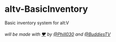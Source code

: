 # altv-BasicInventory
Basic inventory system for alt:V



###### will be made with [❤](https://www.youtube.com/watch?v=XWFttsqzfcg) by [@Phill030](https://www.youtube.com/watch?v=f0U38Nx4oe4) and [@BuddiesTV](https://www.youtube.com/watch?v=vs4DNJxG4v4)
